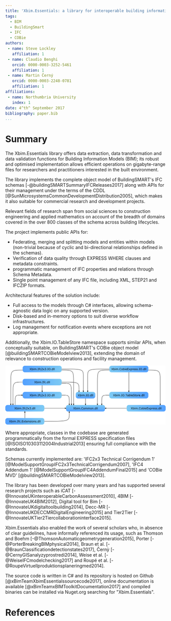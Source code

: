 ```yaml
---
title: 'Xbim.Essentials: a library for interoperable building information applications'
tags:
  - BIM
  - BuildingSmart
  - IFC
  - COBie
authors:
 - name: Steve Lockley
   affiliation: 1
 - name: Claudio Benghi
   orcid: 0000-0003-3252-5461
   affiliation: 1
 - name: Martin Černý
   orcid: 0000-0003-2248-0781
   affiliation: 1
affiliations:
 - name: Northumbria University
   index: 1
date: 4^th^ September 2017
bibliography: paper.bib
...
```


# Summary

The Xbim.Essentials library offers data extraction, data transformation and data validation functions for Building Information Models (BIM); its robust and optimised implementation allows efficient operations on gigabyte-range files for researchers and practitioners interested in the built environment.

The library implements the complete object model of BuildingSMART's IFC schemas [-@buildingSMARTSummaryIFCReleases2017] along with APIs for their management under the terms of the CDDL [@SunMicrosystemsCommonDevelopmentDistribution2005], which makes it also suitable for commercial research and development projects.

Relevant fields of research span from social sciences to construction engineering and applied mathematics on account of the breadth of domains covered in the over 800 classes of the schema across building lifecycles.

The project implements public APIs for:

- Federating, merging and splitting models and entities within models  (non-trivial because of cyclic and bi-directional relationships defined in the schemas).
- Verification of data quality through EXPRESS WHERE clauses and metadata constraints.
- programmatic management of IFC properties and relations through Schema Metadata.
- Single point management of any IFC file, including XML, STEP21 and IFCZIP formats.

Architectural features of the solution include:

- Full access to the models through C# interfaces, allowing schema-agnostic data logic on any supported version.
- Disk-based and in-memory options to suit diverse workflow infrastructures.
- Log management for notification events where exceptions are not appropriate.

Additionally, the Xbim.IO.TableStore namespace supports similar APIs, when conceptually suitable, on BuildingSMART's COBie object model [@buildingSMARTCOBieModelview2013], extending the domain of relevance to construction operations and facility management.

![Internal DLL dependencies graph.](RelDiagram.png)

Where appropriate, classes in the codebase are generated programmatically from the formal EXPRESS specification files [@ISOISO10303112004Industrial2013] ensuring full compliance with the standards.

Schemas currently implemented are: 'IFC2x3 Technical Corrigendum 1' [@ModelSupportGroupIFC2x3TechnicalCorrigendum2007], 'IFC4 Addendum 1' [@ModelSupportGroupIFC4AddendumFinal2015] and 'COBie MVD' [@buildingSMARTCOBieModelview2013].

The library has been developed over many years and has supported several research projects such as iCAT [-@InnovateUKinteroperableCarbonAssessment2010], 4BIM [-@InnovateUK4BIM2012], Digital tool for Bim [-@InnovateUKdigitaltoolbuilding2014], Decc-MR [-@InnovateUKDECCMRDigitalEngineering2015] and Tier2Tier [-@InnovateUKTier2Tiercollaborationinterface2015].

Xbim.Essentials also enabled the work of several scholars who, in absence of clear guidelines, have informally referenced its usage, such as Thomson and Boehm [-@ThomsonAutomaticgeometrygeneration2015], Porter [-@PorterBreakingBIMphysical2014], Braun et al. [-@BraunClassificationdetectionstates2017], Černỳ [-@CernyGISanalyzyprostredi2014],
Weise et al. [-@WeiseIFCmodelchecking2017] and Roupé et al. [-@RoupeVirtuellproduktionsplaneringmed2014].

The source code is written in C# and its repository is hosted on Github [@xBimTeamXbimEssentialssourcecode2017], online documentation is available [@xBimTeamxBIMToolkitDocumentation2017] and compiled binaries can be installed via Nuget.org searching for "Xbim.Essentials".

# References
